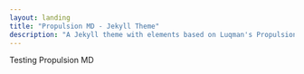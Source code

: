 ```yaml
---
layout: landing
title: "Propulsion MD - Jekyll Theme"
description: "A Jekyll theme with elements based on Luqman's Propulsion UI SolidJS components library."
---
```


Testing Propulsion MD
